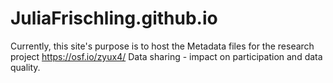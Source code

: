 # JuliaFrischling.github.io

Currently, this site's purpose is to host the Metadata files for the research project https://osf.io/zyux4/ Data sharing - impact on participation and data quality.
